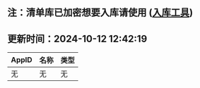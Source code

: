 ## 注：清单库已加密想要入库请使用 ([入库工具](https://github.com/BlankTMing/ManifestAutoUpdate/releases))

## 更新时间：2024-10-12 12:42:19
| AppID | 名称 | 类型  |
| :-------------------- | :----------------------------- | :----------- |
| 无 | 无 | 无 |
